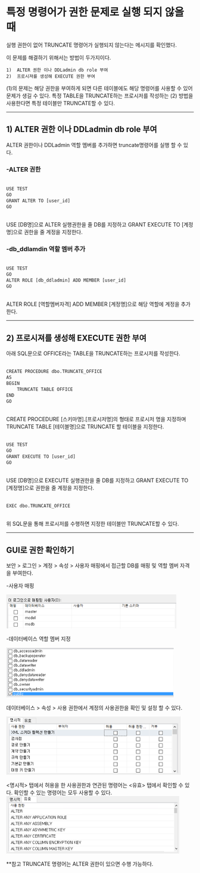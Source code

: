  # 특정 명령어가 권한 문제로 실행 되지 않을 때


실행 권한이 없어 TRUNCATE 명령어가 실행되지 않는다는 메시지를 확인했다.

이 문제를 해결하기 위해서는 방법이 두가지이다.

    1)  ALTER 권한 이나 DDLadmin db role 부여
    2)  프로시져를 생성해 EXECUTE 권한 부여

(1)의 문제는 해당 권한을 부여하게 되면 다른 테이블에도 해당 명령어를 사용할 수 있어 문제가 생길 수 있다.
 특정 TABLE을 TRUNCATE하는 프로시저를 작성하는 (2) 방법을 사용한다면 특정 테이블만 TRUNCATE할 수 있다.

<hr/>

## 1)  ALTER 권한 이나 DDLadmin db role 부여
ALTER 권한이나 DDLadmin 역할 멤버를 추가하면 truncate명령어를 실행 할 수 있다.

### -ALTER 권한
<pre>
<code>
USE TEST
GO
GRANT ALTER TO [user_id]
GO
</code>
</pre>
USE [DB명]으로 ALTER 실행권한을 줄 DB를 지정하고 
GRANT EXECUTE TO [계정명]으로 권한을 줄 계정을 지정한다.


### -db_ddlamdin 역할 멤버 추가
<pre>
<code>
USE TEST
GO
ALTER ROLE [db_ddladmin] ADD MEMBER [user_id]
GO
</code>
</pre>
ALTER ROLE [역할멤버자격] ADD MEMBER [계정명]으로 해당 역할에 계정을 추가한다.


<hr/>

## 2)  프로시져를 생성해 EXECUTE 권한 부여
아래 SQL문으로 OFFICE라는 TABLE을 TRUNCATE하는 프로시저를 작성한다.

<pre>
<code>
CREATE PROCEDURE dbo.TRUNCATE_OFFICE
AS
BEGIN
	TRUNCATE TABLE OFFICE
END
GO
</code>
</pre>
CREATE PROCEDURE [스키마명].[프로시저명]의 형태로 프로시저 명을 지정하며 TRUNCATE TABLE [테이블명]으로 TRUNCATE 할 테이블을 지정한다.

<pre>
<code>
USE TEST
GO
GRANT EXECUTE TO [user_id]
GO
</code>
</pre>

USE [DB명]으로 EXECUTE 실행권한을 줄 DB를 지정하고 
GRANT EXECUTE TO [계정명]으로 권한을 줄 계정을 지정한다.

<pre>
<code>
EXEC dbo.TRUNCATE_OFFICE
</code>
</pre>
위 SQL문을 통해 프로시저를 수행하면 지정한 테이블만 TRUNCATE할 수 있다.

<hr/>

## GUI로 권한 확인하기
보안 > 로그인 > 계정 > 속성 > 사용자 매핑에서 접근할 DB를 매핑 및 역할 멤버 자격을 부여한다.
  
  -사용자 매핑

![Alt text](/MSSQL/IMAGE/2.PNG)
    
-데이터베이스 역할 멤버 지정

![Alt text](/MSSQL/IMAGE/1.PNG)


데이터베이스 > 속성 > 사용 권한에서 계정의 사용권한을 확인 및 설정 할 수 있다.

![Alt text](/MSSQL/IMAGE/3.PNG)

<명시적> 탭에서 허용을 한 사용권한과 연관된 명령어는 <유효> 탭에서 확인할 수 있다. 확인할 수 있는 명령어는 모두 사용할 수 있다.
![Alt text](/MSSQL/IMAGE/4.PNG)

**참고
 TRUNCATE 명령어는 ALTER 권한이 있으면 수행 가능하다.